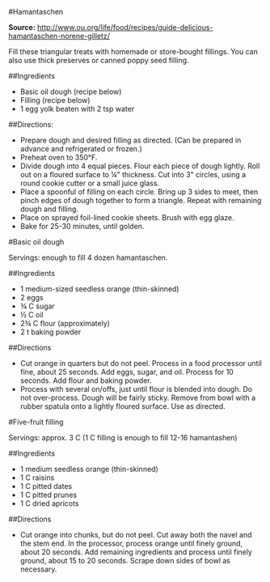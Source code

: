 #Hamantaschen

**Source:** http://www.ou.org/life/food/recipes/guide-delicious-hamantaschen-norene-gilletz/

Fill these triangular treats with homemade or store-bought fillings. You can also use thick preserves or canned poppy seed filling.

##Ingredients
- Basic oil dough (recipe below)
- Filling (recipe below)
- 1 egg yolk beaten with 2 tsp water

##Directions:
- Prepare dough and desired filling as directed. (Can be prepared in advance and refrigerated or frozen.)
- Preheat oven to 350&deg;F.
- Divide dough into 4 equal pieces. Flour each piece of dough lightly. Roll out on a floured surface to &frac14;" thickness. Cut into 3" circles, using a round cookie cutter or a small juice glass.
- Place a spoonful of filling on each circle. Bring up 3 sides to meet, then pinch edges of dough together to form a triangle. Repeat with remaining dough and filling.
- Place on sprayed foil-lined cookie sheets. Brush with egg glaze.
- Bake for 25-30 minutes, until golden.

#Basic oil dough

Servings: enough to fill 4 dozen hamantaschen.

##Ingredients
- 1 medium-sized seedless orange (thin-skinned)
- 2 eggs
- &frac34; C sugar
- &frac12; C oil
- 2&frac34; C flour (approximately)
- 2 t baking powder

##Directions
- Cut orange in quarters but do not peel. Process in a food processor until fine, about 25 seconds. Add eggs, sugar, and oil. Process for 10 seconds. Add flour and baking powder.
- Process with several on/offs, just until flour is blended into dough. Do not over-process. Dough will be fairly sticky. Remove from bowl with a rubber spatula onto a lightly floured surface. Use as directed.

#Five-fruit filling

Servings: approx. 3 C (1 C filling is enough to fill 12-16 hamantashen)

##Ingredients
- 1 medium seedless orange (thin-skinned)
- 1 C raisins
- 1 C pitted dates
- 1 C pitted prunes
- 1 C dried apricots

##Directions
- Cut orange into chunks, but do not peel. Cut away both the navel and the stem end. In the processor, process orange until finely ground, about 20 seconds. Add remaining ingredients and process until finely ground, about 15 to 20 seconds. Scrape down sides of bowl as necessary.
